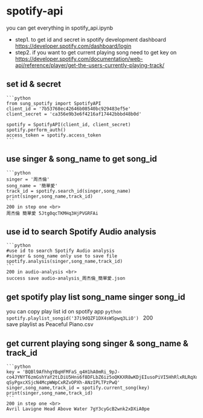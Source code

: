 # spotify-api
you can get everything in spotify_api.ipynb

*  step1. to get id and secret in spotify development dashboard <br>
https://developer.spotify.com/dashboard/login
*  step2. if you want to get current playing song need to get key on <br>
https://developer.spotify.com/documentation/web-api/reference/player/get-the-users-currently-playing-track/


## set id & secret
    ```python
    from sung_spotify import SpotifyAPI
    client_id = '7b53768ec42646b08540bc929483ef5e'
    client_secret = 'ca356e9b3e6f4216af17442bbbd48b0d'

    spotify = SpotifyAPI(client_id, client_secret)
    spotify.perform_auth()
    access_token = spotify.access_token
    ```
    
## use singer & song_name to get song_id   
    ```python
    singer = '周杰倫'
    song_name = '簡單愛'
    track_id = spotify.search_id(singer,song_name)
    print(singer,song_name,track_id)
    ```
    200 in step one <br>
    周杰倫 簡單愛 5Jtg0qcTKMHq3HjPVGRFAi

## use id to search Spotify Audio analysis    
    ```python
    #use id to search Spotify Audio analysis
    #singer & song_name only use to save file
    spotify.analysis(singer,song_name,track_id)
    ```
    200 in audio-analysis <br> 
    success save audio-analysis_周杰倫_簡單愛.json
    
## get spotify play list song_name singer song_id <br>
  you can copy play list id on spotify app
    ```python
    spotify.playlist_songid('37i9dQZF1DX4sWSpwq3LiO')
    ```
    200 <br>
    save playlist as Peaceful Piano.csv
## get current playing song singer & song_name & track_id
    ```python
    key = 'BQBl9AfhhgYBqHFMFaS_q4H1hA0mRi_9pJ-co4JYNYT6zmGshYaY2tLDiU5Hns6f8DFLbZ6iz5oQKKXR8wKDjEIusoPiVI5HhRlxRLRqXo0dBYM8ixS7-qSyPgxcXSjcN4McpWWpCxRZvOPXh-ANzIPLTPzPwQ'
    singer,song_name,track_id = spotify.current_song(key)
    print(singer,song_name,track_id)
    ```
    200 in step one <br>
    Avril Lavigne Head Above Water 7gY3cyGcB2wnk2xDXiA0pe
